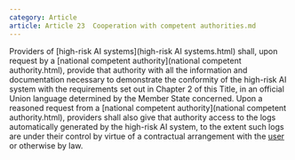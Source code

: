 ```yaml
---
category: Article
article: Article 23  Cooperation with competent authorities.md
---
```


Providers of [high-risk AI systems](high-risk AI systems.html) shall, upon request by a [national competent authority](national competent authority.html), provide that authority with all the information and documentation necessary to demonstrate the conformity of the high-risk AI system with the requirements set out in Chapter 2 of this Title, in an official Union language determined by the Member State concerned. Upon a reasoned request from a [national competent authority](national competent authority.html), providers shall also give that authority access to the logs automatically generated by the high-risk AI system, to the extent such logs are under their control by virtue of a contractual arrangement with the [user](user.html) or otherwise by law.
